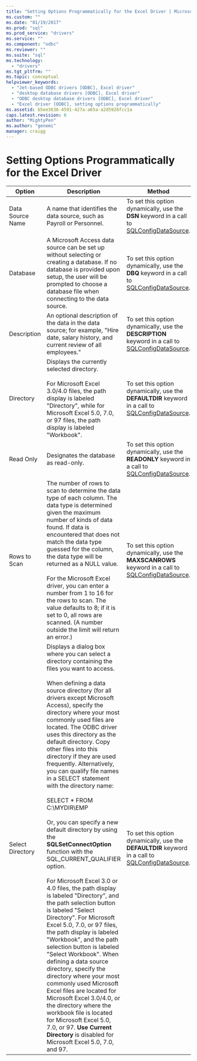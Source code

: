 ```yaml
---
title: "Setting Options Programmatically for the Excel Driver | Microsoft Docs"
ms.custom: ""
ms.date: "01/19/2017"
ms.prod: "sql"
ms.prod_service: "drivers"
ms.service: ""
ms.component: "odbc"
ms.reviewer: ""
ms.suite: "sql"
ms.technology: 
  - "drivers"
ms.tgt_pltfrm: ""
ms.topic: conceptual
helpviewer_keywords: 
  - "Jet-based ODBC drivers [ODBC], Excel driver"
  - "desktop database drivers [ODBC], Excel driver"
  - "ODBC desktop database drivers [ODBC], Excel driver"
  - "Excel driver [ODBC], setting options programmatically"
ms.assetid: b5ee3636-4591-427a-a65a-a2d5926fcc1a
caps.latest.revision: 6
author: "MightyPen"
ms.author: "genemi"
manager: craigg
---
```

# Setting Options Programmatically for the Excel Driver
|Option|Description|Method|  
|------------|-----------------|------------|  
|Data Source Name|A name that identifies the data source, such as Payroll or Personnel.|To set this option dynamically, use the **DSN** keyword in a call to [SQLConfigDataSource](../../odbc/microsoft/odbc-jet-sqlconfigdatasource-excel-driver.md).|  
|Database|A Microsoft Access data source can be set up without selecting or creating a database. If no database is provided upon setup, the user will be prompted to choose a database file when connecting to the data source.|To set this option dynamically, use the **DBQ** keyword in a call to [SQLConfigDataSource](../../odbc/microsoft/odbc-jet-sqlconfigdatasource-excel-driver.md).|  
|Description|An optional description of the data in the data source; for example, "Hire date, salary history, and current review of all employees."|To set this option dynamically, use the **DESCRIPTION** keyword in a call to [SQLConfigDataSource](../../odbc/microsoft/odbc-jet-sqlconfigdatasource-excel-driver.md).|  
|Directory|Displays the currently selected directory.<br /><br /> For Microsoft Excel 3.0/4.0 files, the path display is labeled "Directory", while for Microsoft Excel 5.0, 7.0, or 97 files, the path display is labeled "Workbook".|To set this option dynamically, use the **DEFAULTDIR** keyword in a call to [SQLConfigDataSource](../../odbc/microsoft/odbc-jet-sqlconfigdatasource-excel-driver.md).|  
|Read Only|Designates the database as read-only.|To set this option dynamically, use the **READONLY** keyword in a call to [SQLConfigDataSource](../../odbc/microsoft/odbc-jet-sqlconfigdatasource-excel-driver.md).|  
|Rows to Scan|The number of rows to scan to determine the data type of each column. The data type is determined given the maximum number of kinds of data found. If data is encountered that does not match the data type guessed for the column, the data type will be returned as a NULL value.<br /><br /> For the Microsoft Excel driver, you can enter a number from 1 to 16 for the rows to scan. The value defaults to 8; if it is set to 0, all rows are scanned. (A number outside the limit will return an error.)|To set this option dynamically, use the **MAXSCANROWS** keyword in a call to [SQLConfigDataSource](../../odbc/microsoft/odbc-jet-sqlconfigdatasource-excel-driver.md).|  
|Select Directory|Displays a dialog box where you can select a directory containing the files you want to access.<br /><br /> When defining a data source directory (for all drivers except Microsoft Access), specify the directory where your most commonly used files are located. The ODBC driver uses this directory as the default directory. Copy other files into this directory if they are used frequently. Alternatively, you can qualify file names in a SELECT statement with the directory name:<br /><br /> SELECT \* FROM C:\MYDIR\EMP<br /><br /> Or, you can specify a new default directory by using the **SQLSetConnectOption** function with the SQL_CURRENT_QUALIFIER option.<br /><br /> For Microsoft Excel 3.0 or 4.0 files, the path display is labeled "Directory", and the path selection button is labeled "Select Directory". For Microsoft Excel 5.0, 7.0, or 97 files, the path display is labeled "Workbook", and the path selection button is labeled "Select Workbook". When defining a data source directory, specify the directory where your most commonly used Microsoft Excel files are located for Microsoft Excel 3.0/4.0, or the directory where the workbook file is located for Microsoft Excel 5.0, 7.0, or 97. **Use Current Directory** is disabled for Microsoft Excel 5.0, 7.0, and 97.|To set this option dynamically, use the **DEFAULTDIR** keyword in a call to [SQLConfigDataSource](../../odbc/microsoft/odbc-jet-sqlconfigdatasource-excel-driver.md).|
